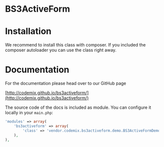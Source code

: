 BS3ActiveForm
=============

# Installation

We recommend to install this class with composer. If you included the
composer autoloader you can use the class right away.

# Documentation

For the documentation please head over to our GitHub page

[http://codemix.github.io/bs3activeform/](http://codemix.github.io/bs3activeform/)

The source code of the docs is included as module. You can configure
it locally in your `main.php`:

```php
'modules' => array(
    'bs3activeform' => array(
        'class' => 'vendor.codemix.bs3activeform.demo.BS3ActiveFormDemoModule',
    ),
),
```
